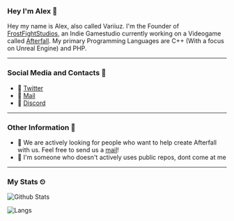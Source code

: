 ### Hey I'm Alex 👋

Hey my name is Alex, also called Variiuz. I'm the Founder of [FrostFightStudios](https://frostfightstudios.com), an Indie Gamestudio currently working on a Videogame called [Afterfall](https://playafterfall.com). My primary Programming Languages are C++ (With a focus on Unreal Engine) and PHP.

---
### Social Media and Contacts 💎

-  🦔 [Twitter](https://twitter.com/variiuz)
-  🥱 [Mail](mailto:alex@alex-needs.space) 
-  🥞 [Discord](https://dsc.bio/variiuz)

---
### Other Information 🎠
- 🤔 We are actively looking for people who want to help create Afterfall with us. Feel free to send us a [mail](mailto:career@frostfight.com)!
- 🍤 I'm someone who doesn't actively uses public repos, dont come at me

---
### My Stats ⏲

![Github Stats](https://github-readme-stats.vercel.app/api?username=Variiuz&show_icons=true)

![Langs](https://github-readme-stats.vercel.app/api/top-langs/?username=Variiuz)
